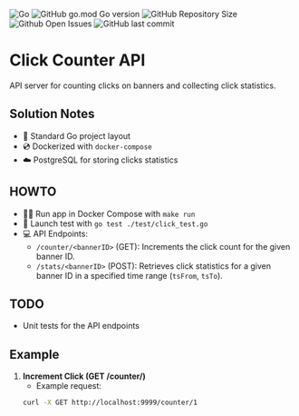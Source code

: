 ![Go](https://img.shields.io/github/languages/top/chapa-ai/click-counter)
![GitHub go.mod Go version](https://img.shields.io/github/go-mod/go-version/chapa-ai/click-counter)
![GitHub Repository Size](https://img.shields.io/github/repo-size/chapa-ai/click-counter)
![Github Open Issues](https://img.shields.io/github/issues/chapa-ai/click-counter)
![GitHub last commit](https://img.shields.io/github/last-commit/chapa-ai/click-counter)

# Click Counter API

API server for counting clicks on banners and collecting click statistics.

## Solution Notes

- :book: Standard Go project layout
- :cd: Dockerized with `docker-compose`
- :cloud: PostgreSQL for storing clicks statistics

## HOWTO

- :running_man: Run app in Docker Compose with `make run`
- :elephant: Launch test  with `go test ./test/click_test.go`
- :computer: API Endpoints:
    - `/counter/<bannerID>` (GET): Increments the click count for the given banner ID.
    - `/stats/<bannerID>` (POST): Retrieves click statistics for a given banner ID in a specified time range (`tsFrom`, `tsTo`).

## TODO
- Unit tests for the API endpoints

## Example

1. **Increment Click (GET /counter/<bannerID>)**
    - Example request:
   ```bash
   curl -X GET http://localhost:9999/counter/1
